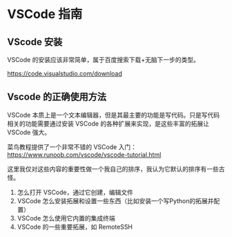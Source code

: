 # VSCode 指南

## VScode 安装

VSCode 的安装应该非常简单，属于百度搜索下载+无脑下一步的类型。

https://code.visualstudio.com/download

## Vscode 的正确使用方法

VSCode 本质上是一个文本编辑器，但是其最主要的功能是写代码。只是写代码相关的功能需要通过安装 VSCode 的各种扩展来实现，是这些丰富的拓展让 VSCode 强大。

菜鸟教程提供了一个非常不错的 VSCode 入门：https://www.runoob.com/vscode/vscode-tutorial.html

这里我仅对这些内容的重要性做一个我自己的排序，我认为它默认的排序有一些古怪。

1. 怎么打开 VSCode，通过它创建，编辑文件
2. VSCode 怎么安装拓展和设置一些东西（比如安装一个写Python的拓展并配置）
3. VSCode 怎么使用它内置的集成终端
4. VSCode 的一些重要拓展，如 RemoteSSH



